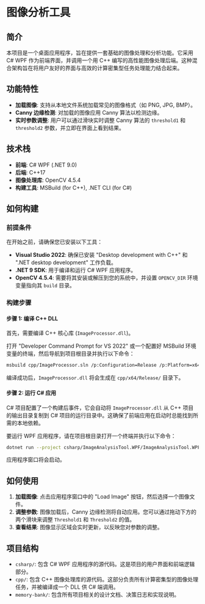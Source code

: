 # 图像分析工具

## 简介

本项目是一个桌面应用程序，旨在提供一套基础的图像处理和分析功能。它采用 C# WPF 作为前端界面，并调用一个用 C++ 编写的高性能图像处理后端。这种混合架构旨在将用户友好的界面与高效的计算密集型任务处理能力结合起来。

## 功能特性

*   **加载图像**: 支持从本地文件系统加载常见的图像格式（如 PNG, JPG, BMP）。
*   **Canny 边缘检测**: 对加载的图像应用 Canny 算法以检测边缘。
*   **实时参数调整**: 用户可以通过滑块实时调整 Canny 算法的 `threshold1` 和 `threshold2` 参数，并立即在界面上看到结果。

## 技术栈

*   **前端**: C# WPF (.NET 9.0)
*   **后端**: C++17
*   **图像处理库**: OpenCV 4.5.4
*   **构建工具**: MSBuild (for C++), .NET CLI (for C#)

## 如何构建

### 前提条件

在开始之前，请确保您已安装以下工具：

*   **Visual Studio 2022**: 确保已安装 "Desktop development with C++" 和 ".NET desktop development" 工作负载。
*   **.NET 9 SDK**: 用于编译和运行 C# WPF 应用程序。
*   **OpenCV 4.5.4**: 需要将其安装或解压到您的系统中，并设置 `OPENCV_DIR` 环境变量指向其 `build` 目录。

### 构建步骤

#### 步骤 1: 编译 C++ DLL

首先，需要编译 C++ 核心库 (`ImageProcessor.dll`)。

打开 "Developer Command Prompt for VS 2022" 或一个配置好 MSBuild 环境变量的终端，然后导航到项目根目录并执行以下命令：

```bash
msbuild cpp/ImageProcessor.sln /p:Configuration=Release /p:Platform=x64
```

编译成功后，`ImageProcessor.dll` 将会生成在 `cpp/x64/Release/` 目录下。

#### 步骤 2: 运行 C# 应用

C# 项目配置了一个构建后事件，它会自动将 `ImageProcessor.dll` 从 C++ 项目的输出目录复制到 C# 项目的运行目录中。这确保了前端应用在启动时总能找到所需的本地依赖。

要运行 WPF 应用程序，请在项目根目录打开一个终端并执行以下命令：

```bash
dotnet run --project csharp/ImageAnalysisTool.WPF/ImageAnalysisTool.WPF.csproj
```

应用程序窗口将会启动。

## 如何使用

1.  **加载图像**: 点击应用程序窗口中的 "Load Image" 按钮，然后选择一个图像文件。
2.  **调整参数**: 图像加载后，Canny 边缘检测将自动应用。您可以通过拖动下方的两个滑块来调整 `Threshold1` 和 `Threshold2` 的值。
3.  **查看结果**: 图像显示区域会实时更新，以反映您对参数的调整。

## 项目结构

*   `csharp/`: 包含 C# WPF 应用程序的源代码。这是项目的用户界面和前端逻辑部分。
*   `cpp/`: 包含 C++ 图像处理库的源代码。这部分负责所有计算密集型的图像处理任务，并被编译成一个 DLL 供 C# 端调用。
*   `memory-bank/`: 包含所有项目相关的设计文档、决策日志和实现说明。